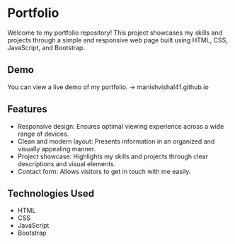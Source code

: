 # Portfolio

Welcome to my portfolio repository! This project showcases my skills and projects through a simple and responsive web page built using HTML, CSS, JavaScript, and Bootstrap.

## Demo

You can view a live demo of my portfolio. -> manishvishal41.github.io

## Features

- Responsive design: Ensures optimal viewing experience across a wide range of devices.
- Clean and modern layout: Presents information in an organized and visually appealing manner.
- Project showcase: Highlights my skills and projects through clear descriptions and visual elements.
- Contact form: Allows visitors to get in touch with me easily.

## Technologies Used

- HTML
- CSS
- JavaScript
- Bootstrap

